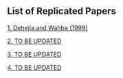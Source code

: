 ## List of Replicated Papers

[1. Dehejia and Wahba (1999)](dehejia%20and%20wahba)

[2. TO BE UPDATED]()

[3. TO BE UPDATED]()

[4. TO BE UPDATED]()
